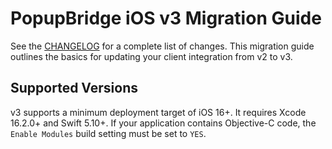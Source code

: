 # PopupBridge iOS v3 Migration Guide

See the [CHANGELOG](/CHANGELOG.md) for a complete list of changes. This migration guide outlines the basics for updating your client integration from v2 to v3.

## Supported Versions

v3 supports a minimum deployment target of iOS 16+. It requires Xcode 16.2.0+ and Swift 5.10+. If your application contains Objective-C code, the `Enable Modules` build setting must be set to `YES`.
